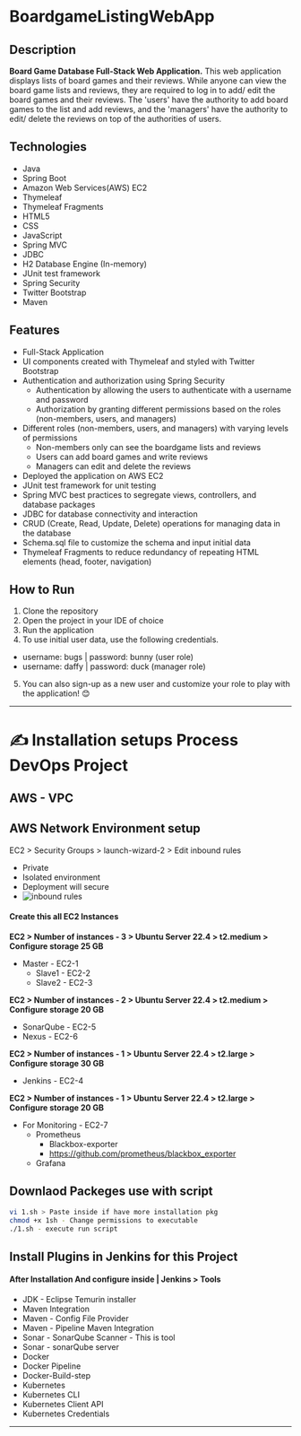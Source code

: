 # BoardgameListingWebApp

## Description

**Board Game Database Full-Stack Web Application.**
This web application displays lists of board games and their reviews. While anyone can view the board game lists and reviews, they are required to log in to add/ edit the board games and their reviews. The 'users' have the authority to add board games to the list and add reviews, and the 'managers' have the authority to edit/ delete the reviews on top of the authorities of users.  

## Technologies

- Java
- Spring Boot
- Amazon Web Services(AWS) EC2
- Thymeleaf
- Thymeleaf Fragments
- HTML5
- CSS
- JavaScript
- Spring MVC
- JDBC
- H2 Database Engine (In-memory)
- JUnit test framework
- Spring Security
- Twitter Bootstrap
- Maven

## Features

- Full-Stack Application
- UI components created with Thymeleaf and styled with Twitter Bootstrap
- Authentication and authorization using Spring Security
  - Authentication by allowing the users to authenticate with a username and password
  - Authorization by granting different permissions based on the roles (non-members, users, and managers)
- Different roles (non-members, users, and managers) with varying levels of permissions
  - Non-members only can see the boardgame lists and reviews
  - Users can add board games and write reviews
  - Managers can edit and delete the reviews
- Deployed the application on AWS EC2
- JUnit test framework for unit testing
- Spring MVC best practices to segregate views, controllers, and database packages
- JDBC for database connectivity and interaction
- CRUD (Create, Read, Update, Delete) operations for managing data in the database
- Schema.sql file to customize the schema and input initial data
- Thymeleaf Fragments to reduce redundancy of repeating HTML elements (head, footer, navigation)

## How to Run

1. Clone the repository
2. Open the project in your IDE of choice
3. Run the application
4. To use initial user data, use the following credentials.
  - username: bugs    |     password: bunny (user role)
  - username: daffy   |     password: duck  (manager role)
5. You can also sign-up as a new user and customize your role to play with the application! 😊
____________________________________________________________________________________________________________

# ✍️ Installation setups Process DevOps Project

## AWS - VPC 
## AWS Network Environment setup
EC2 > Security Groups > launch-wizard-2 > Edit inbound rules
  - Private
  - Isolated environment
  - Deployment will secure
  - ![inbound rules](https://github.com/jaiswaladi246/DevOps_Shack_Ultimate_Pipeline_12_march/blob/main/PHASE-1/Screenshot%202024-03-13%20002123.png)

#### Create this all EC2 Instances

**EC2 > Number of instances - 3 > Ubuntu Server 22.4 > t2.medium > Configure storage 25 GB**
 - Master - EC2-1
    - Slave1 - EC2-2
    - Slave2 - EC2-3

 **EC2 > Number of instances - 2 > Ubuntu Server 22.4 > t2.medium > Configure storage 20 GB**
- SonarQube - EC2-5
- Nexus - EC2-6

 **EC2 > Number of instances - 1 > Ubuntu Server 22.4 > t2.large > Configure storage 30 GB**
- Jenkins - EC2-4

 **EC2 > Number of instances - 1 > Ubuntu Server 22.4 > t2.large > Configure storage 20 GB**
- For Monitoring - EC2-7
    - Prometheus
        - Blackbox-exporter
        - https://github.com/prometheus/blackbox_exporter
    - Grafana
 
## Downlaod Packeges use with script
```sh
vi 1.sh > Paste inside if have more installation pkg
chmod +x 1sh - Change permissions to executable 
./1.sh - execute run script
```
      
## Install Plugins in Jenkins for this Project
####  After Installation And configure inside | Jenkins > Tools
  - JDK - Eclipse Temurin installer
  - Maven Integration
  - Maven - Config File Provider
  - Maven - Pipeline Maven Integration
  - Sonar - SonarQube Scanner - This is tool
  - Sonar - sonarQube server
  - Docker
  - Docker Pipeline
  - Docker-Build-step
  - Kubernetes
  - Kubernetes CLI
  - Kubernetes Client API
  - Kubernetes Credentials
____________________________________________________________________________________________________________






  
